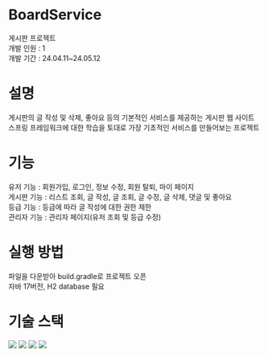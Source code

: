 # BoardService
게시판 프로젝트<br/>
개발 인원 : 1<br/>
개발 기간 : 24.04.11~24.05.12<br/>
# 설명
게시판의 글 작성 및 삭제, 좋아요 등의 기본적인 서비스를 제공하는 게시판 웹 사이트<br/>
스프링 프레임워크에 대한 학습을 토대로 가장 기초적인 서비스를 만들어보는 프로젝트<br/>
# 기능
유저 기능 : 회원가입, 로그인, 정보 수정, 회원 탈퇴, 마이 페이지<br/>
게시판 기능 : 리스트 조회, 글 작성, 글 조회, 글 수정, 글 삭제, 댓글 및 좋아요<br/>
등급 기능 : 등급에 따라 글 작성에 대한 권한 제한<br/>
관리자 기능 : 관리자 페이지(유저 조회 및 등급 수정)<br/>
# 실행 방법
파일을 다운받아 build.gradle로 프로젝트 오픈<br/>
자바 17버전, H2 database 필요<br/>
# 기술 스택
<img src="https://img.shields.io/badge/java-007396?style=for-the-badge&logo=java&logoColor=white">
<img src="https://img.shields.io/badge/spring-6DB33F?style=for-the-badge&logo=spring&logoColor=white">
<img src="https://img.shields.io/badge/thymeleaf-0B610B?style=for-the-badge&logo=thymeleaf&logoColor=white">
<img src="https://img.shields.io/badge/h2-D7DF01?style=for-the-badge&logo=h2&logoColor=white">
